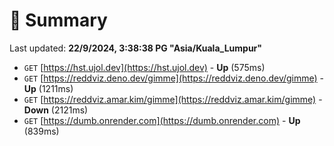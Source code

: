# 📖 Summary
Last updated: **22/9/2024, 3:38:38 PG "Asia/Kuala_Lumpur"**

- `GET` [https://hst.ujol.dev](https://hst.ujol.dev) - **Up** (575ms)
- `GET` [https://reddviz.deno.dev/gimme](https://reddviz.deno.dev/gimme) - **Up** (1211ms)
- `GET` [https://reddviz.amar.kim/gimme](https://reddviz.amar.kim/gimme) - **Down** (2121ms)
- `GET` [https://dumb.onrender.com](https://dumb.onrender.com) - **Up** (839ms)
